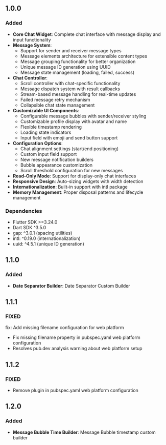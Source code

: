 ## 1.0.0

### Added

- **Core Chat Widget**: Complete chat interface with message display and input functionality
- **Message System**:
  - Support for sender and receiver message types
  - Message elements architecture for extensible content types
  - Message grouping functionality for better organization
  - Unique message ID generation using UUID
  - Message state management (loading, failed, success)
- **Chat Controller**:
  - Scroll controller with chat-specific functionality
  - Message dispatch system with result callbacks
  - Stream-based message handling for real-time updates
  - Failed message retry mechanism
  - Collapsible chat state management
- **Customizable UI Components**:
  - Configurable message bubbles with sender/receiver styling
  - Customizable profile display with avatar and name
  - Flexible timestamp rendering
  - Loading state indicators
  - Input field with emoji and send button support
- **Configuration Options**:
  - Chat alignment settings (start/end positioning)
  - Custom input field support
  - New message notification builders
  - Bubble appearance customization
  - Scroll threshold configuration for new messages
- **Read-Only Mode**: Support for display-only chat interfaces
- **Responsive Design**: Auto-sizing widgets with width detection
- **Internationalization**: Built-in support with intl package
- **Memory Management**: Proper disposal patterns and lifecycle management

### Dependencies

- Flutter SDK >=3.24.0
- Dart SDK ^3.5.0
- gap: ^3.0.1 (spacing utilities)
- intl: ^0.19.0 (internationalization)
- uuid: ^4.5.1 (unique ID generation)

## 1.1.0

### Added

- **Date Separator Builder**: Date Separator Custom Builder

## 1.1.1

### FIXED

fix: Add missing filename configuration for web platform

- Fix missing filename property in pubspec.yaml web platform configuration
- Resolves pub.dev analysis warning about web platform setup

## 1.1.2

### FIXED

- Remove plugin in pubspec.yaml web platform configuration

## 1.2.0

### Added

- **Message Bubble Time Builder**: Message Bubble timestamp custom builder
